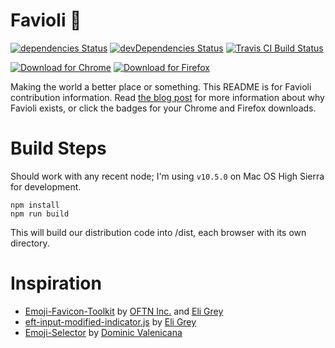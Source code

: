 Favioli 🤯
=======
[![dependencies Status](https://david-dm.org/ivebencrazy/favioli/status.svg?style=flat-square)](https://david-dm.org/ivebencrazy/favioli)
[![devDependencies Status](https://david-dm.org/ivebencrazy/favioli/dev-status.svg?style=flat-square)](https://david-dm.org/ivebencrazy/favioli?type=dev)
[![Travis CI Build Status](https://img.shields.io/travis/ivebencrazy/favioli/master.svg?style=flat-square)](https://travis-ci.org/ivebencrazy/favioli)

[![Download for Chrome](https://img.shields.io/badge/download_for-chrome-blue.svg?style=flat-square)](https://chrome.google.com/webstore/detail/favioli/pnoookpoipfmadlpkijnboajfklplgbe)
[![Download for Firefox](https://img.shields.io/badge/download_for-firefox-orange.svg?style=flat-square)](https://addons.mozilla.org/en-US/firefox/addon/favioli/)

Making the world a better place or something. This README is for Favioli contribution information. Read [the blog post](https://bpev.me/favioli) for more information about why Favioli exists, or click the badges for your Chrome and Firefox downloads.

Build Steps
=========
Should work with any recent node; I'm using `v10.5.0` on Mac OS High Sierra for development.

```
npm install
npm run build
```
This will build our distribution code into /dist, each browser with its own directory.

Inspiration
==========
- [Emoji-Favicon-Toolkit](https://github.com/eligrey/emoji-favicon-toolkit) by [OFTN Inc.](https://oftn.org) and [Eli Grey](https://eligrey.com)
- [eft-input-modified-indicator.js](https://gist.github.com/eligrey/4df9453c3bc20acd38728ccba7bb7160) by [Eli Grey](https://eligrey.com)
- [Emoji-Selector](https://github.com/Kiricon/emoji-selector) by [Dominic Valenicana](https://dominic.codes/)
